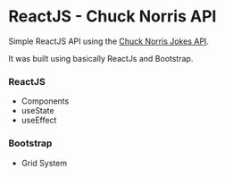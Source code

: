 # ReactJS - Chuck Norris API

Simple ReactJS API using the [Chuck Norris Jokes API](https://api.chucknorris.io).

It was built using basically ReactJs and Bootstrap.

### ReactJS
- Components
- useState
- useEffect

### Bootstrap
- Grid System